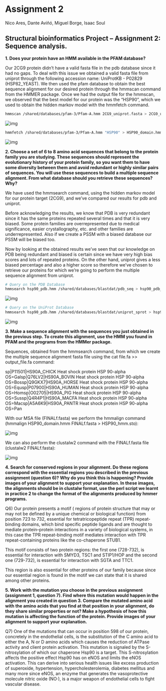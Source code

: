 # Assignment 2
Nico Ares, Dante Aviñó, Miguel Borge, Isaac Soul



## Structural bioinformatics Project – Assignment 2: Sequence analysis.

**1. Does your protein have an HMM available in the PFAM database?**

Our 2CG9 protein didn’t have a valid fasta file in the pdb database since it had no gaps. To deal with this issue we obtained a valid fasta file from uniprot through the following accession name: UniProtKB - P02829 (HSP82_YEAST). We then used the pfam database to obtain the best sequence alignment for our desired protein through the hmmscan command from the HMMER package. Once we had the output file for the hmmscan, we observed that the best model for our protein was the “HSP90”, which we used to obtain the hidden markov model with the hmmfetch command.

```bash
hmmscan /shared/databases/pfam-3/Pfam-A.hmm 2CG9_uniprot.fasta > 2CG9_uniprot.out
```

![img](https://lh5.googleusercontent.com/Wn85kUgjf5uUfa14JTZ8kgxd4EauC1QNCYtrPhrDEJmtCudLvstw4zPUzaJap49VFWwpFHHY8GTYGYoli-MGgi26sP5S_vr5SQYb-c5LPvvMLolxT_DdTU4ZS76h2Hn8-W0Qirty)

```bash
hmmfetch /shared/databases/pfam-3/Pfam-A.hmm "HSP90" > HSP90_domain.hmm
```

![img](https://lh5.googleusercontent.com/Rc4LvSs5-SpoBpaBRoIpkBQi_oZ-rxMcy5gx38_4QnUIgPwyutExr0v84LoMJeblKvs_YnwLBD_N7YEfrP9PrL8_T4N7kva2hvY4A2ctUFRzZl7lj_SLdROIygKUVJWCDIi9KyFj)



**2. Choose a set of 6 to 8 amino acid sequences that belong to the protein family you are studying. These sequences should represent the evolutionary history of your protein family, so you want them to have some diversity between them and avoid redundant or highly similar pairs of sequences. You will use these sequences to build a multiple sequence alignment. From what database should you retrieve these sequences? Why?**

We have used the hmmsearch command, using the hidden markov model for our protein target (2CG9), and we’ve compared our results for pdb and uniprot. 

Before acknowledging the results, we know that PDB is very redundant since it has the same proteins repeated several times and that it is very biased. Some protein families are overrepresented due to medical significance, easier crystallography, etc. and other families are underrepresented. Also if we create a PSSM with a biased database our PSSM will be biased too.

Now by looking at the obtained results we’ve seen that our knowledge on PDB being redundant and biased is certain since we have very high bias scores and lots of repeated proteins. On the other hand, uniprot gives a less biased percentage and also a higher score so therefore we’ve chosen to retrieve our proteins for which we’re going to perform the multiple sequence alignment from uniprot.

```bash
# Query on the PDB Database
hmmsearch hsp90_pdb.hmm /shared/databases/blastdat/pdb_seq > hsp90_pdb_2.out
```

![img](https://lh5.googleusercontent.com/MaO8UD7KstofjQcLt4fwfT_yHIba9NM3kQgAAR3XMiTHmBd2cFOkZngosRvV-3KL5Aq1LXksiFOaKALnnSjaGl9vuMU6f3cQLSlWsANmukDq3dEBGs3Ua6VznjsXYqGCfuDIdR7Q)

```bash
# Query on the UniProt Database
hmmsearch hsp90_pdb.hmm /shared/databases/blastdat/uniprot_sprot > hsp90_uniprot.out
```

![img](https://lh3.googleusercontent.com/26qsgETHQoUOFFCsXBJq0aY2yp5GWnm1AmSGSLa2QHGPPKyxD_0-F6DTcwZTj6lq3yeqs0WNwrn8tmgPhPv2pqJPnzMv2BTsi4wepwVNqa70zOXy3A8iXDeMDz8p7RxZB0IpBEvo)



**3. Make a sequence alignment with the sequences you just obtained in the previous step. To create this alignment, use the HMM you found in PFAM and the programs from the HMMer package.**

Sequences, obtained from the hmmsearch command, from which we create the multiple sequence alignment fasta file using the cat file.fa >> output_file.fa command:

sp|P11501|HS90A_CHICK Heat shock protein HSP 90-alpha OS=Galsp|Q76LV2|HS90A_BOVIN Heat shock protein HSP 90-alpha OS=Bossp|Q9GKX7|HS90A_HORSE Heat shock protein HSP 90-alpha OS=Equsp|P07900|HS90A_HUMAN Heat shock protein HSP 90-alpha OS=Homsp|O02705|HS90A_PIG  Heat shock protein HSP 90-alpha OS=Sussp|Q4R4P1|HS90A_MACFA Heat shock protein HSP 90-alpha OS=Macsp|A5A6K9|HS90A_PANTR Heat shock protein HSP 90-alpha OS=Pan

With our MSA file (FINALf.fasta) we perform the hmmalign command (hmmalign HSP90_domain.hmm FINALf.fasta > HSP90_hmm.sto):

![img](https://lh3.googleusercontent.com/oBGme0HEduFDeV7C5T-vqIg4dBF03n90vwd8mhwonmCT9Zm0oqDZGWyqvm8bt_zcOUc_xEkT24lgfF79lp0xGcH43ltl2Ir8dVD4V65lj6yr0P1QMfN3VJftmsa8sNNuZP8MSvc8)



We can also perform the clustalw2 command with the FINALf.fasta file (clustalw2 FINALf.fasta):

![img](https://lh6.googleusercontent.com/Z0An_ZwFzPgL-9AXt6d16lyFygfu7y6jCqmqLsgLbZkX_t3aU5gUkFGkjnu_zhziVlb9TrmlBkUK2fC2mD3FwUuGbqc1uTEOzlrshxAKRVmn0CeB4pwSuj5robbM5eN4wK9yQWXC)



**4. Search for conserved regions in your alignment. Do these regions correspond with the essential regions you described in the previous assignment (question 6)? Why do you think this is happening? Provide images of your alignment to support your explanation. In these images, the alignments should be in clustalw format, use the perl script we learnt in practice 2 to change the format of the alignments produced by hmmer programs.**

Q6) Our protein presents a motif ( regions of protein structure that may or may not be defined by a unique chemical or biological function) from position 723 to 732, essential for tetratricopeptide repeat (TPR) repeat-binding domains, which bind specific peptide ligands and are thought to mediate protein–protein interactions in a variety of biological systems, in this case the TPR repeat-binding motif mediates interaction with TPR repeat-containing proteins like the co-chaperone STUB1.

This motif consists of two protein regions: the first one (728-732), is essential for interaction with SMYD3, TSC1 and STIP1/HOP and the second one (729-732), is essential for interaction with SGTA and TTC1.

This region is also essential for other proteins of our family because since our essential region is found in the motif we can state that it is shared among other proteins.



**5. Work with the mutation you choose in the previous assignment (assignment 1, question 7). Find where this mutation would happen in the alignment you created in question 3. Compare the mutated amino acid with the amino acids that you find at that position in your alignment, do they share similar properties or not? Make a hypothesis of how this mutation is affecting the function of the protein. Provide images of your alignment to support your explanation.**

Q7) One of the mutations that can occur in position 598 of our protein, concretely in the endothelial cells, is the substitution of the C amino acid to either the A, N or D amino acids which causes the reduction of ATPase activity and client protein activation. This mutation is signaled by the S-nitrosylation of which our chaperone Hsp90 is a target. This S-nitrosylation affects the positive effect Hsp90 has on eNOS and limits the eNOS activation. This can derive into serious health issues like excess production of superoxide, hypertension, hypercholesterolemia, diabetes mellitus and many more since eNOS, an enzyme that generates the vasoprotective molecule nitric oxide (NO·), is a major weapon of endothelial cells to fight vascular disease.